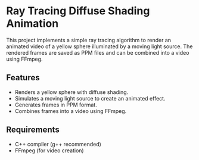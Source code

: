 # Ray Tracing Diffuse Shading Animation

This project implements a simple ray tracing algorithm to render an animated video of a yellow sphere illuminated by a moving light source. The rendered frames are saved as PPM files and can be combined into a video using FFmpeg.

## Features

- Renders a yellow sphere with diffuse shading.
- Simulates a moving light source to create an animated effect.
- Generates frames in PPM format.
- Combines frames into a video using FFmpeg.

## Requirements

- C++ compiler (g++ recommended)
- FFmpeg (for video creation)

